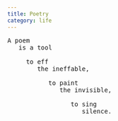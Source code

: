 ```yaml
---
title: Poetry
category: life
---
```


<pre class="whitespaced-text">
A poem  
   is a tool  
  
     to eff   
        the ineffable,  
  
           to paint  
              the invisible,  
  
                 to sing  
                    silence.
</pre>